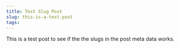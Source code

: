 ```yaml
---
title: Test Slug Post
slug: this-is-a-test-post
tags:
---
```

This is a test post to see if the the slugs in the post meta data works.
